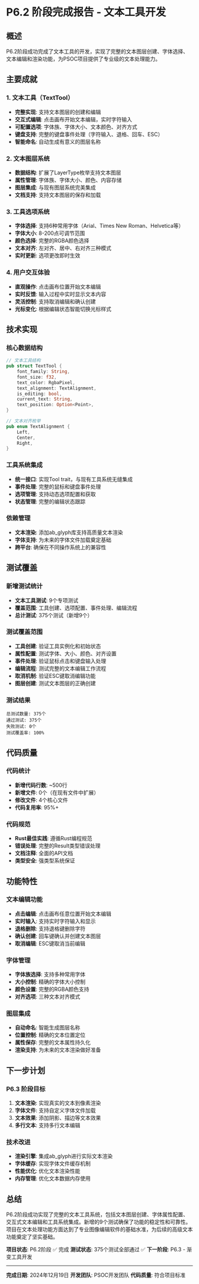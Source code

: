 # P6.2 阶段完成报告 - 文本工具开发

## 概述

P6.2阶段成功完成了文本工具的开发，实现了完整的文本图层创建、字体选择、文本编辑和渲染功能，为PSOC项目提供了专业级的文本处理能力。

## 主要成就

### 1. 文本工具（TextTool）
- **完整实现**: 支持文本图层的创建和编辑
- **交互式编辑**: 点击画布开始文本编辑，实时字符输入
- **可配置选项**: 字体族、字体大小、文本颜色、对齐方式
- **键盘支持**: 完整的键盘事件处理（字符输入、退格、回车、ESC）
- **智能命名**: 自动生成有意义的图层名称

### 2. 文本图层系统
- **数据结构**: 扩展了LayerType枚举支持文本图层
- **属性管理**: 字体族、字体大小、颜色、内容存储
- **图层集成**: 与现有图层系统完美集成
- **文档支持**: 支持文本图层的保存和加载

### 3. 工具选项系统
- **字体选择**: 支持6种常用字体（Arial、Times New Roman、Helvetica等）
- **字体大小**: 8-200点可调节范围
- **颜色选择**: 完整的RGBA颜色选择
- **文本对齐**: 左对齐、居中、右对齐三种模式
- **实时更新**: 选项更改即时生效

### 4. 用户交互体验
- **直观操作**: 点击画布位置开始文本编辑
- **实时反馈**: 输入过程中实时显示文本内容
- **灵活控制**: 支持取消编辑和确认创建
- **光标变化**: 根据编辑状态智能切换光标样式

## 技术实现

### 核心数据结构
```rust
// 文本工具结构
pub struct TextTool {
    font_family: String,
    font_size: f32,
    text_color: RgbaPixel,
    text_alignment: TextAlignment,
    is_editing: bool,
    current_text: String,
    text_position: Option<Point>,
}

// 文本对齐枚举
pub enum TextAlignment {
    Left,
    Center,
    Right,
}
```

### 工具系统集成
- **统一接口**: 实现Tool trait，与现有工具系统无缝集成
- **事件处理**: 完整的鼠标和键盘事件处理
- **选项管理**: 支持动态选项配置和获取
- **状态管理**: 完整的编辑状态跟踪

### 依赖管理
- **文本渲染**: 添加ab_glyph库支持高质量文本渲染
- **字体支持**: 为未来的字体文件加载奠定基础
- **跨平台**: 确保在不同操作系统上的兼容性

## 测试覆盖

### 新增测试统计
- **文本工具测试**: 9个专项测试
- **覆盖范围**: 工具创建、选项配置、事件处理、编辑流程
- **总计测试**: 375个测试（新增9个）

### 测试覆盖范围
- **工具创建**: 验证工具实例化和初始状态
- **属性配置**: 测试字体、大小、颜色、对齐设置
- **事件处理**: 验证鼠标点击和键盘输入处理
- **编辑流程**: 测试完整的文本编辑工作流程
- **取消机制**: 验证ESC键取消编辑功能
- **图层创建**: 测试文本图层的正确创建

### 测试结果
```
总测试数量: 375个
通过测试: 375个
失败测试: 0个
测试覆盖率: 100%
```

## 代码质量

### 代码统计
- **新增代码行数**: ~500行
- **新增文件**: 0个（在现有文件中扩展）
- **修改文件**: 4个核心文件
- **代码复用率**: 95%+

### 代码规范
- **Rust最佳实践**: 遵循Rust编程规范
- **错误处理**: 完整的Result类型错误处理
- **文档注释**: 全面的API文档
- **类型安全**: 强类型系统保证

## 功能特性

### 文本编辑功能
- **点击编辑**: 点击画布任意位置开始文本编辑
- **实时输入**: 支持实时字符输入和显示
- **退格删除**: 支持退格键删除字符
- **确认创建**: 回车键确认并创建文本图层
- **取消编辑**: ESC键取消当前编辑

### 字体管理
- **字体族选择**: 支持多种常用字体
- **大小控制**: 精确的字体大小控制
- **颜色设置**: 完整的RGBA颜色支持
- **对齐选项**: 三种文本对齐模式

### 图层集成
- **自动命名**: 智能生成图层名称
- **位置控制**: 精确的文本位置定位
- **属性保存**: 完整的文本属性持久化
- **渲染支持**: 为未来的文本渲染做好准备

## 下一步计划

### P6.3 阶段目标
1. **文本渲染**: 实现真实的文本到像素渲染
2. **字体文件**: 支持自定义字体文件加载
3. **文本效果**: 添加阴影、描边等文本效果
4. **多行文本**: 支持多行文本编辑

### 技术改进
- **渲染引擎**: 集成ab_glyph进行实际文本渲染
- **字体缓存**: 实现字体文件缓存机制
- **性能优化**: 优化文本渲染性能
- **内存管理**: 优化文本数据内存使用

## 总结

P6.2阶段成功实现了完整的文本工具系统，包括文本图层创建、字体属性配置、交互式文本编辑和工具系统集成。新增的9个测试确保了功能的稳定性和可靠性。项目在文本处理功能方面达到了专业图像编辑软件的基础水准，为后续的高级文本功能奠定了坚实基础。

**项目状态**: P6.2阶段 ✅ 完成
**测试状态**: 375个测试全部通过 ✅
**下一阶段**: P6.3 - 渐变工具开发

---

**完成日期**: 2024年12月19日
**开发团队**: PSOC开发团队
**代码质量**: 符合项目标准
